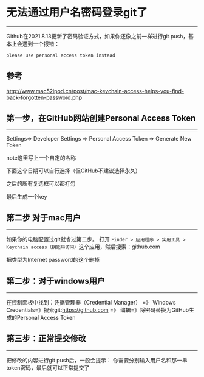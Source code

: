 <!--
 * @Author: your name
 * @Date: 2022-03-05 14:01:55
 * @LastEditTime: 2022-03-05 14:07:28
 * @LastEditors: your name
 * @Description: 打开koroFileHeader查看配置 进行设置: https://github.com/OBKoro1/koro1FileHeader/wiki/%E9%85%8D%E7%BD%AE
 * @FilePath: /blog/git/无法通过用户名密码登录git.md
-->
# 无法通过用户名密码登录git了
***
Github在2021.8.13更新了密码验证方式，如果你还像之前一样进行git push，基本上会遇到一个报错：
```js
please use personal access token instead
```

## 参考
http://www.mac52ipod.cn/post/mac-keychain-access-helps-you-find-back-forgotten-password.php

## 第一步，在GitHub网站创建Personal Access Token
***
Settings=> Developer Settings => Personal Access Token => Generate New Token

note这里写上一个自定的名称

下面这个日期可以自行选择（但GitHub不建议选择永久）

之后的所有复选框可以都打勾

最后生成一个key

## 第二步 对于mac用户
***
如果你的电脑配置过git就省过第二步。
打开
`Finder > 应用程序 > 实用工具 > Keychain access（钥匙串访问）`这个应用，然后搜索：github.com

把类型为Internet password的这个删掉

## 第二步：对于windows用户
***
在控制面板中找到：凭据管理器（Credential Manager） =》 Windows Credentials=》搜索git:https://github.com =》 编辑=》将密码替换为GitHub生成的Personal Access Token

## 第三步：正常提交修改
***
把修改的内容进行git push后，一般会提示：
你需要分别输入用户名和那一串token密码，最后就可以正常提交了